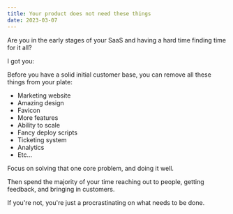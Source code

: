 ```yaml
---
title: Your product does not need these things
date: 2023-03-07
---
```


Are you in the early stages of your SaaS and having a hard time finding time for it all?

I got you:

Before you have a solid initial customer base, you can remove all these things from your plate:

- Marketing website
- Amazing design
- Favicon
- More features
- Ability to scale
- Fancy deploy scripts
- Ticketing system
- Analytics
- Etc...

Focus on solving that one core problem, and doing it well.

Then spend the majority of your time reaching out to people, getting feedback, and bringing in customers.

If you're not, you're just a procrastinating on what needs to be done.

